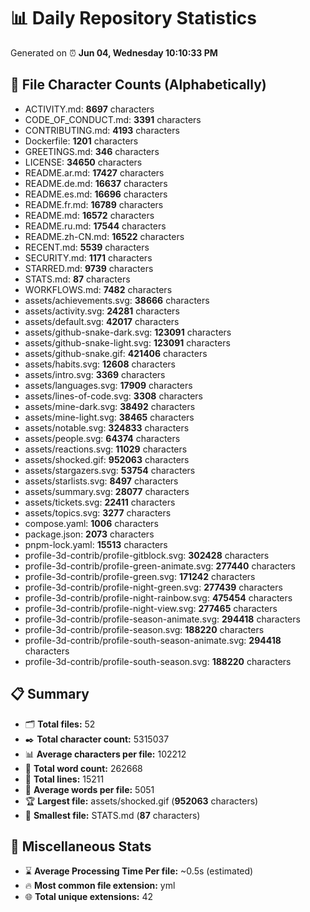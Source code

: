 # 📊 Daily Repository Statistics
Generated on ⏰ **Jun 04, Wednesday 10:10:33 PM**

## 📂 File Character Counts (Alphabetically)
- ACTIVITY.md: **8697** characters
- CODE_OF_CONDUCT.md: **3391** characters
- CONTRIBUTING.md: **4193** characters
- Dockerfile: **1201** characters
- GREETINGS.md: **346** characters
- LICENSE: **34650** characters
- README.ar.md: **17427** characters
- README.de.md: **16637** characters
- README.es.md: **16696** characters
- README.fr.md: **16789** characters
- README.md: **16572** characters
- README.ru.md: **17544** characters
- README.zh-CN.md: **16522** characters
- RECENT.md: **5539** characters
- SECURITY.md: **1171** characters
- STARRED.md: **9739** characters
- STATS.md: **87** characters
- WORKFLOWS.md: **7482** characters
- assets/achievements.svg: **38666** characters
- assets/activity.svg: **24281** characters
- assets/default.svg: **42017** characters
- assets/github-snake-dark.svg: **123091** characters
- assets/github-snake-light.svg: **123091** characters
- assets/github-snake.gif: **421406** characters
- assets/habits.svg: **12608** characters
- assets/intro.svg: **3369** characters
- assets/languages.svg: **17909** characters
- assets/lines-of-code.svg: **3308** characters
- assets/mine-dark.svg: **38492** characters
- assets/mine-light.svg: **38465** characters
- assets/notable.svg: **324833** characters
- assets/people.svg: **64374** characters
- assets/reactions.svg: **11029** characters
- assets/shocked.gif: **952063** characters
- assets/stargazers.svg: **53754** characters
- assets/starlists.svg: **8497** characters
- assets/summary.svg: **28077** characters
- assets/tickets.svg: **22411** characters
- assets/topics.svg: **3277** characters
- compose.yaml: **1006** characters
- package.json: **2073** characters
- pnpm-lock.yaml: **15513** characters
- profile-3d-contrib/profile-gitblock.svg: **302428** characters
- profile-3d-contrib/profile-green-animate.svg: **277440** characters
- profile-3d-contrib/profile-green.svg: **171242** characters
- profile-3d-contrib/profile-night-green.svg: **277439** characters
- profile-3d-contrib/profile-night-rainbow.svg: **475454** characters
- profile-3d-contrib/profile-night-view.svg: **277465** characters
- profile-3d-contrib/profile-season-animate.svg: **294418** characters
- profile-3d-contrib/profile-season.svg: **188220** characters
- profile-3d-contrib/profile-south-season-animate.svg: **294418** characters
- profile-3d-contrib/profile-south-season.svg: **188220** characters

## 📋 Summary
- 🗂️ **Total files:** 52
- ✒️ **Total character count:** 5315037
- 📊 **Average characters per file:** 102212
- 📝 **Total word count:** 262668
- 🧾 **Total lines:** 15211
- 📐 **Average words per file:** 5051
- 🏆 **Largest file:** assets/shocked.gif (**952063** characters)
- 🥉 **Smallest file:** STATS.md (**87** characters)

## 🌟 Miscellaneous Stats
- ⌛ **Average Processing Time Per file:** ~0.5s (estimated)
- 🔥 **Most common file extension:** yml
- 🌐 **Total unique extensions:** 42
